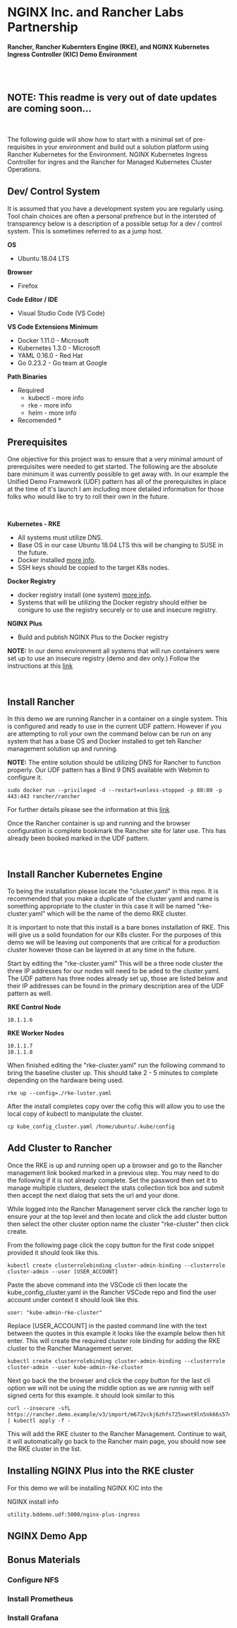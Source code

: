 # NGINX Inc. and Rancher Labs Partnership
**Rancher, Rancher Kubernters Engine (RKE), and NGINX Kubernetes Ingress Controller (KIC) Demo Environment**

<br>

<br>


## NOTE: This readme is very out of date updates are coming soon...

<br>

The following guide will show how to start with a minimal set of pre-requisites in your environment and build out a solution platform using Rancher Kubernetes for the Environment. NGINX Kubernetes Ingress Controller for ingres and the Rancher for Managed Kubernetes Cluster Operations.

## Dev/ Control System
It is assumed that you have a development system you are regularly using. Tool chain choices are often a personal prefrence but in the intersted of transparency below is a description of a possible setup for a dev / control system. This is sometimes referred to as a jump host.

**OS**
* Ubuntu 18.04 LTS

**Browser**
* Firefox

**Code Editor / IDE**
* Visual Studio Code (VS Code)

**VS Code Extensions Minimum**
* Docker 1.11.0 - Microsoft
* Kubernetes 1.3.0 - Microsoft
* YAML 0.16.0 - Red Hat
* Go 0.23.2 - Go team at Google

**Path Binaries**
* Required
    * kubectl - more info
    * rke - more info
    * helm - more info
* Recomended
    * 



## Prerequisites
One objective for this project was to ensure that a very minimal amount of prerequisites were needed to get started. The following are the absolute bare minimum it was currently possible to get away with. In our example the Unified Demo Framework (UDF) pattern has all of the prerequisites in place at the time of it's launch I am including more detailed information for those folks who would like to try to roll their own in the future.

<br>

**Kubernetes - RKE**
* All systems must utilize DNS.
* Base OS in our case Ubuntu 18.04 LTS this will be changing to SUSE in the future.
* Docker installed [more info](https://docs.docker.com/engine/install/).
* SSH keys should be copied to the target K8s nodes.

**Docker Registry**
* docker registry install (one system) [more info](https://docs.docker.com/registry/deploying/).
* Systems that will be utilizing the Docker registry should either be conigure to use the registry securely or to use and insecure registry.

**NGINX Plus**
* Build and publish NGINX Plus to the Docker registry

**NOTE:** In our demo environment all systems that will run containers were set up to use an insecure registry (demo and dev only.) Follow the instructions at this [link](https://docs.docker.com/registry/insecure/)

<br>

## Install Rancher
In this demo we are running Rancher in a container on a single system. This is configured and ready to use in the current UDF pattern. However if you are attempting to roll your own the command below can be run on any system that has a base OS and Docker installed to get teh Rancher management solution up and running.

**NOTE:** The entire solution should be utilizing DNS for Rancher to function properly. Our UDF pattern has a Bind 9 DNS available with Webmin to configure it.

```
sudo docker run --privileged -d --restart=unless-stopped -p 80:80 -p 443:443 rancher/rancher
```
For further details please see the information at this [link](https://rancher.com/docs/rancher/v2.x/en/quick-start-guide/deployment/quickstart-manual-setup/)

Once the Rancher container is up and running and the browser configuration is complete bookmark the Rancher site for later use. This has already been booked marked in the UDF pattern.

<br>

## Install Rancher Kubernetes Engine
To being the installation please locate the "cluster.yaml" in this repo. It is recommended that you make a duplicate of the cluster yaml and name is something appropriate to the cluster in this case it will be named "rke-cluster.yaml" which will be the name of the demo RKE cluster.

It is important to note that this install is a bare bones installation of RKE.  This will give us a solid foundation for our K8s cluster. For the purposes of this demo we will be leaving out components that are critical for a production cluster however those can be layered in at any time in the future.

Start by editing the "rke-cluster.yaml" This will be a three node cluster the three IP addresses for our nodes will need to be aded to the cluster.yaml. The UDF pattern has three nodes already set up, those are listed below and their IP addresses can be found in the primary description area of the UDF pattern as well.

**RKE Control Node**
```
10.1.1.6
```
**RKE Worker Nodes**
```
10.1.1.7
10.1.1.8
```

When finished editing the "rke-cluster.yaml" run the following command to bring the baseline cluster up. This should take 2 - 5 minutes to  complete depending on the hardware being used.

```
rke up --config=./rke-luster.yaml
```

After the install completes copy over the cofig this will allow you to use the local copy of kubectl to manipulate the cluster.

```
cp kube_config_cluster.yaml /home/ubuntu/.kube/config
```

## Add Cluster to Rancher

Once the RKE is up and running open up a browser and go to the Rancher management link booked marked in a previous step. You may need to do the following if it is not already complete. Set the password then set it to manage multiple clusters, deselect the stats collection tick box and submit then accept the next dialog that sets the url and your done.

While logged into the Rancher Management server click the rancher logo to ensure your at the top level and then locate and click the add cluster button then select the other cluster option name the cluster "rke-cluster" then click create.

From the following page click the copy button for the first code snippet provided it should look like this.

```
kubectl create clusterrolebinding cluster-admin-binding --clusterrole cluster-admin --user [USER_ACCOUNT]
```

Paste the above command into the VSCode cli then locate the kube_config_cluster.yaml in the Rancher VSCode repo and find the user account under context it should look like this.

```
user: "kube-admin-rke-cluster"
```

Replace [USER_ACCOUNT] in the pasted command line with the text between the quotes in this example it looks like the example below then hit enter. This will create the required cluster role binding for adding the RKE cluster to the Rancher Management server.

```
kubectl create clusterrolebinding cluster-admin-binding --clusterrole cluster-admin --user kube-admin-rke-cluster
```

Next go back the the browser and click the copy button for the last cli option we will not be using the middle option as we are runnig with self signed certs for this example. it should look similar to this

```
curl --insecure -sfL https://rancher.demo.example/v3/import/m672vckj6zhfs725xwnt9ln5nk66s57q8fvlhwpnwscs75xjtvhddz.yaml | kubectl apply -f -
```

This will add the RKE cluster to the Rancher Management. Continue to wait, it will automatically go back to the Rancher main page, you should now see the RKE cluster in the list.

## Installing NGINX Plus into the RKE cluster
For this demo we will be installing NGINX KIC into the 


NGINX install info
```
utility.bddemo.udf:5000/nginx-plus-ingress 
```
## NGINX Demo App

## Bonus Materials

### Configure NFS

### Install Prometheus

### Install Grafana